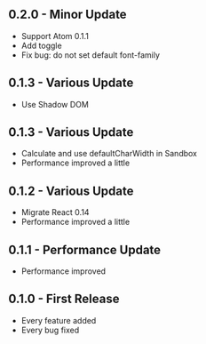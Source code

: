 ## 0.2.0 - Minor Update
* Support Atom 0.1.1
* Add toggle
* Fix bug: do not set default font-family

## 0.1.3 - Various Update
* Use Shadow DOM

## 0.1.3 - Various Update
* Calculate and use defaultCharWidth in Sandbox
* Performance improved a little

## 0.1.2 - Various Update
* Migrate React 0.14
* Performance improved a little

## 0.1.1 - Performance Update
* Performance improved

## 0.1.0 - First Release
* Every feature added
* Every bug fixed
